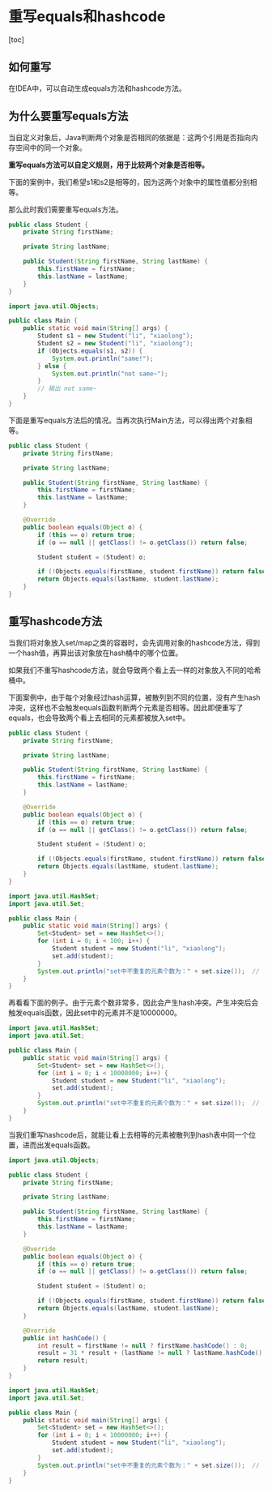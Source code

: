 # 重写equals和hashcode

[toc]



## 如何重写

在IDEA中，可以自动生成equals方法和hashcode方法。



## 为什么要重写equals方法

当自定义对象后，Java判断两个对象是否相同的依据是：这两个引用是否指向内存空间中的同一个对象。

**重写equals方法可以自定义规则，用于比较两个对象是否相等。**

下面的案例中，我们希望s1和s2是相等的，因为这两个对象中的属性值都分别相等。

那么此时我们需要重写equals方法。

```java
public class Student {
    private String firstName;

    private String lastName;

    public Student(String firstName, String lastName) {
        this.firstName = firstName;
        this.lastName = lastName;
    }
}
```



```java
import java.util.Objects;

public class Main {
    public static void main(String[] args) {
        Student s1 = new Student("li", "xiaolong");
        Student s2 = new Student("li", "xiaolong");
        if (Objects.equals(s1, s2)) {
            System.out.println("same!");
        } else {
            System.out.println("not same~");
        }
        // 输出 not same~
    }
}
```

下面是重写equals方法后的情况。当再次执行Main方法，可以得出两个对象相等。

```java
public class Student {
    private String firstName;

    private String lastName;

    public Student(String firstName, String lastName) {
        this.firstName = firstName;
        this.lastName = lastName;
    }

    @Override
    public boolean equals(Object o) {
        if (this == o) return true;
        if (o == null || getClass() != o.getClass()) return false;

        Student student = (Student) o;

        if (!Objects.equals(firstName, student.firstName)) return false;
        return Objects.equals(lastName, student.lastName);
    }
}
```



## 重写hashcode方法

当我们将对象放入set/map之类的容器时，会先调用对象的hashcode方法，得到一个hash值，再算出该对象放在hash桶中的哪个位置。

如果我们不重写hashcode方法，就会导致两个看上去一样的对象放入不同的哈希桶中。

下面案例中，由于每个对象经过hash运算，被散列到不同的位置，没有产生hash冲突，这样也不会触发equals函数判断两个元素是否相等。因此即便重写了equals，也会导致两个看上去相同的元素都被放入set中。

```java
public class Student {
    private String firstName;

    private String lastName;

    public Student(String firstName, String lastName) {
        this.firstName = firstName;
        this.lastName = lastName;
    }

    @Override
    public boolean equals(Object o) {
        if (this == o) return true;
        if (o == null || getClass() != o.getClass()) return false;

        Student student = (Student) o;

        if (!Objects.equals(firstName, student.firstName)) return false;
        return Objects.equals(lastName, student.lastName);
    }
}
```



```java
import java.util.HashSet;
import java.util.Set;

public class Main {
    public static void main(String[] args) {
        Set<Student> set = new HashSet<>();
        for (int i = 0; i < 100; i++) {
            Student student = new Student("li", "xiaolong");
            set.add(student);
        }
        System.out.println("set中不重复的元素个数为：" + set.size());  // 100
    }
}
```



再看看下面的例子。由于元素个数非常多，因此会产生hash冲突。产生冲突后会触发equals函数，因此set中的元素并不是10000000。

```java
import java.util.HashSet;
import java.util.Set;

public class Main {
    public static void main(String[] args) {
        Set<Student> set = new HashSet<>();
        for (int i = 0; i < 10000000; i++) {
            Student student = new Student("li", "xiaolong");
            set.add(student);
        }
        System.out.println("set中不重复的元素个数为：" + set.size());  // 9976723
    }
}
```



当我们重写hashcode后，就能让看上去相等的元素被散列到hash表中同一个位置，进而出发equals函数。

```java
import java.util.Objects;

public class Student {
    private String firstName;

    private String lastName;

    public Student(String firstName, String lastName) {
        this.firstName = firstName;
        this.lastName = lastName;
    }

    @Override
    public boolean equals(Object o) {
        if (this == o) return true;
        if (o == null || getClass() != o.getClass()) return false;

        Student student = (Student) o;

        if (!Objects.equals(firstName, student.firstName)) return false;
        return Objects.equals(lastName, student.lastName);
    }

    @Override
    public int hashCode() {
        int result = firstName != null ? firstName.hashCode() : 0;
        result = 31 * result + (lastName != null ? lastName.hashCode() : 0);
        return result;
    }
}
```



```java
import java.util.HashSet;
import java.util.Set;

public class Main {
    public static void main(String[] args) {
        Set<Student> set = new HashSet<>();
        for (int i = 0; i < 10000000; i++) {
            Student student = new Student("li", "xiaolong");
            set.add(student);
        }
        System.out.println("set中不重复的元素个数为：" + set.size());  // 1
    }
}
```


